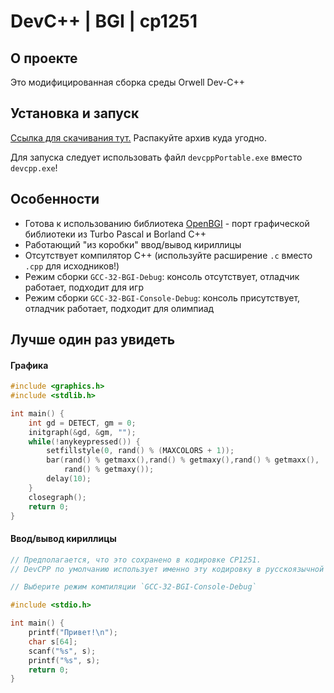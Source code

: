 # DevC++ | BGI | cp1251

## О проекте

Это модифицированная сборка среды Orwell Dev-C++

## Установка и запуск

[Ссылка для скачивания тут.](https://github.com/dshatov/DevCPP-BGI-binaries/releases/download/v1.0/Dev-Cpp-BGI.zip)
Распакуйте архив куда угодно.

Для запуска следует использовать файл `devcppPortable.exe` вместо `devcpp.exe`!

## Особенности
* Готова к использованию библиотека [OpenBGI](http://openbgi.sourceforge.net/) - порт графической библиотеки из Turbo Pascal и Borland C++
* Работающий "из коробки" ввод/вывод кириллицы
* Отсутствует компилятор C++ (используйте расширение `.с` вместо `.cpp` для исходников!)
* Режим сборки `GCC-32-BGI-Debug`: консоль отсутствует, отладчик работает, подходит для игр
* Режим сборки `GCC-32-BGI-Console-Debug`: консоль присутствует, отладчик работает, подходит для олимпиад

## Лучше один раз увидеть

#### Графика

```c++
#include <graphics.h>
#include <stdlib.h>

int main() {
    int gd = DETECT, gm = 0;
    initgraph(&gd, &gm, "");
    while(!anykeypressed()) {
        setfillstyle(0, rand() % (MAXCOLORS + 1));
        bar(rand() % getmaxx(),rand() % getmaxy(),rand() % getmaxx(),
            rand() % getmaxy());
        delay(10);
    }
    closegraph();
    return 0;
}
```

#### Ввод/вывод кириллицы

```c++
// Предполагается, что это сохранено в кодировке CP1251.
// DevCPP по умолчанию использует именно эту кодировку в русскоязычной Windows.

// Выберите режим компиляции `GCC-32-BGI-Console-Debug`

#include <stdio.h>

int main() {
    printf("Привет!\n");
    char s[64];
    scanf("%s", s);
    printf("%s", s);
    return 0;
}

```
